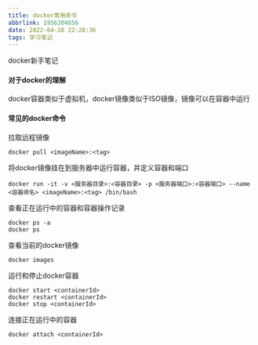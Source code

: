 ```yaml
---
title: docker常用命令
abbrlink: 1956304856
date: 2022-04-28 22:28:36
tags: 学习笔记
---
```

docker新手笔记
<!--more-->
#### 对于docker的理解

docker容器类似于虚拟机，docker镜像类似于ISO镜像，镜像可以在容器中运行

#### 常见的docker命令

拉取远程镜像
```shell bash
docker pull <imageName>:<tag>
```

将docker镜像挂在到服务器中运行容器，并定义容器和端口
```shell bash
docker run -it -v <服务器目录>:<容器目录> -p <服务器端口>:<容器端口> --name <容器命名> <imageName>:<tag> /bin/bash
```

查看正在运行中的容器和容器操作记录
```shell bash
docker ps -a
docker ps
```

查看当前的docker镜像
```shell bash
docker images
```

运行和停止docker容器
```shell bash
docker start <containerId>
docker restart <containerId>
docker stop <containerId>
```

连接正在运行中的容器
```shell bash
docker attach <containerId>
```
